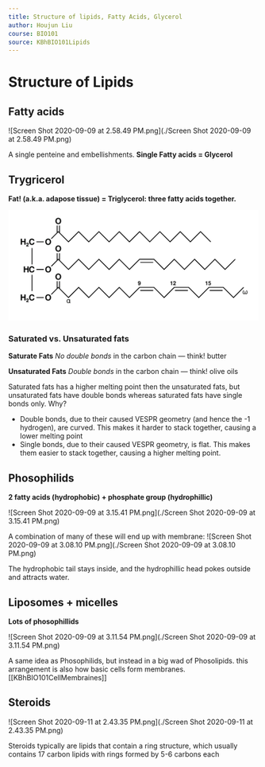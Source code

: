 ```yaml
---
title: Structure of lipids, Fatty Acids, Glycerol
author: Houjun Liu
course: BIO101
source: KBhBIO101Lipids
---
```


# Structure of Lipids

## Fatty acids

![Screen Shot 2020-09-09 at 2.58.49 PM.png](./Screen Shot 2020-09-09 at 2.58.49 PM.png)

A single penteine and embellishments. **Single Fatty acids = Glycerol**

## Trygricerol
**Fat! (a.k.a. adapose tissue) = Triglycerol: three fatty acids together.**

![Fat_triglyceride_shorthand_formula.png](Fat_triglyceride_shorthand_formula.png)

### Saturated vs. Unsaturated fats
**Saturate Fats**
_No double bonds_ in the carbon chain — think! butter

**Unsaturated Fats**
_Double bonds_ in the carbon chain — think! olive oils

Saturated fats has a higher melting point then the unsaturated fats, but unsaturated fats have double bonds whereas saturated fats have single bonds only. Why?

* Double bonds, due to their caused VESPR geometry (and hence the -1 hydrogen), are curved. This makes it harder to stack together, causing a lower melting point
* Single bonds, due to their caused VESPR geometry, is flat. This makes them easier to stack together, causing a higher melting point.

## Phosophilids
**2 fatty acids (hydrophobic) + phosphate group (hydrophillic)**

![Screen Shot 2020-09-09 at 3.15.41 PM.png](./Screen Shot 2020-09-09 at 3.15.41 PM.png)

A combination of many of these will end up with membrane:
![Screen Shot 2020-09-09 at 3.08.10 PM.png](./Screen Shot 2020-09-09 at 3.08.10 PM.png)

The hydrophobic tail stays inside, and the hydrophillic head pokes outside and attracts water.

## Liposomes + micelles
**Lots of phosophillids**

![Screen Shot 2020-09-09 at 3.11.54 PM.png](./Screen Shot 2020-09-09 at 3.11.54 PM.png)

A same idea as Phosophilids, but instead in a big wad of Phosolipids. this arrangement is also how basic cells form membranes. [[KBhBIO101CellMembraines]]

## Steroids
![Screen Shot 2020-09-11 at 2.43.35 PM.png](./Screen Shot 2020-09-11 at 2.43.35 PM.png)

Steroids typically are lipids that contain a ring structure, which usually contains 17 carbon lipids with rings formed by 5-6 carbons each

